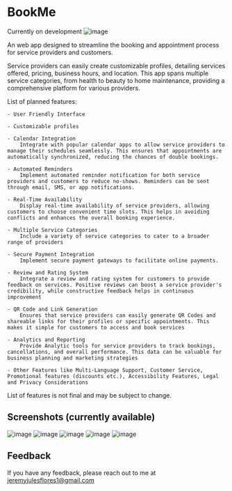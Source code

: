 
# BookMe

Currently on development
![image](https://github.com/jeremyjulesflores/BookMe/assets/111720888/87dff22c-bebd-43c3-b9f8-b0fb0e14b39b)



An web app designed to streamline the booking and appointment process for service providers and customers. 

Service providers can easily create customizable profiles, detailing services offered, pricing, business hours, and location. This app spans multiple service categories, from health to beauty to home maintenance, providing a comprehensive platform for various providers.

List of planned features:

    - User Friendly Interface

    - Customizable profiles

    - Calendar Integration
        Integrate with popular calendar apps to allow service providers to manage their schedules seamlessly. This ensures that appointments are automatically synchronized, reducing the chances of double bookings.

    - Automated Reminders
        Implement automated reminder notification for both service providers and customers to reduce no-shows. Reminders can be sent through email, SMS, or app notifications.

    - Real-Time Availability
        Display real-time availability of service providers, allowing customers to choose convenient time slots. This helps in avoiding conflicts and enhances the overall booking experience.

    - Multiple Service Categories
        Include a variety of service categories to cater to a broader range of providers

    - Secure Payment Integration
        Implement secure payment gateways to facilitate online payments.

    - Review and Rating System
        Integrate a review and rating system for customers to provide feedback on services. Positive reviews can boost a service provider's credibility, while constructive feedback helps in continuous improvement

    - QR Code and Link Generation
        Ensures that service providers can easily generate QR Codes and shareable links for their profiles or specific appointments. This makes it simple for customers to access and book services

    - Analytics and Reporting
        Provide Analytic tools for service providers to track bookings, cancellations, and overall performance. This data can be valuable for business planning and marketing strategies

    - Other Features like Multi-Language Support, Customer Service, Promotional features (discounts etc.), Accessibility Features, Legal and Privacy Considerations

List of features is not final and may be subject to change.



## Screenshots (currently available)
![image](https://github.com/jeremyjulesflores/BookMe/assets/111720888/d0a0ae19-9dd7-4a57-b4c2-d48d644c76c9)
![image](https://github.com/jeremyjulesflores/BookMe/assets/111720888/1951590c-e9fc-45d7-b16e-70594b436b2b)
![image](https://github.com/jeremyjulesflores/BookMe/assets/111720888/d919d130-d553-4f92-980a-e3b8dc0e2a6b)
![image](https://github.com/jeremyjulesflores/BookMe/assets/111720888/ae4224b8-9094-4532-abd2-d08936209176)
![image](https://github.com/jeremyjulesflores/BookMe/assets/111720888/5f5b643c-f00c-4fc1-ad45-0e49edd6c74c)







## Feedback

If you have any feedback, please reach out to me at jeremyjulesflores1@gmail.com







